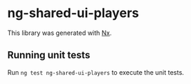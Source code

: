 # ng-shared-ui-players

This library was generated with [Nx](https://nx.dev).

## Running unit tests

Run `ng test ng-shared-ui-players` to execute the unit tests.
